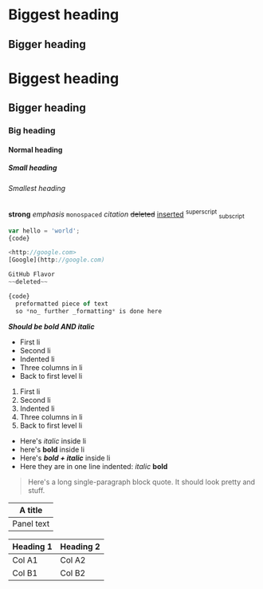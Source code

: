 # Biggest heading

## Bigger heading

# Biggest heading
## Bigger heading
### Big heading
#### Normal heading
##### Small heading
###### Smallest heading

**strong**
*emphasis*
`monospaced`
<cite>citation</cite>
~~deleted~~
<ins>inserted</ins>
<sup>superscript</sup>
<sub>subscript</sub>

```javascript
var hello = 'world';
{code}

<http://google.com>
[Google](http://google.com)

GitHub Flavor
~~deleted~~

{code}
  preformatted piece of text
  so *no_ further _formatting* is done here
```

***Should be bold AND italic***

* First li
* Second li
 * Indented li
  * Three columns in li
* Back to first level li

1. First li
1. Second li
 1. Indented li
  1. Three columns in li
1. Back to first level li

* Here's *italic* inside li
* here's **bold** inside li
* Here's ***bold + italic*** inside li
 * Here they are in one line indented: *italic* **bold**

> Here's a long single-paragraph block quote. It should look pretty and stuff.

| A title |
| --- |
| Panel text |

|Heading 1|Heading 2|
| --- | --- |
|Col A1|Col A2|
|Col B1|Col B2|

